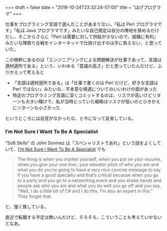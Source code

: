 +++
draft = false
date = "2016-10-24T23:32:24-07:00"
title = "ほげプログラマ"
+++

仕事をプログラミング言語で選んだことがあまりない。「私は Perl プログラマです」「私は Java プログラマです」みたいな自己規定は自分の陣地を狭めるだけだし、そこからさらに「Perl は需要に対して供給が少ないので、就職に有利」みたいな陣取り合戦をインターネットで仕掛け出すのは手に負えない、と思っていた。

この根幹にあるのは「エンジニアリングによる問題解決が仕事であって、言語は適材適所である」という、いわゆる「意識の高さ」だと思っていたんだけど、ふりかえって考えると

* 「言語は適材適所である」は「仕事で書くのは Perl だけど、好きな言語は Perl ではない」みたいな、不本意な境遇についてのいいわけの面があった
* 特定のプログラミング言語に深くコミットするのは、リスクが高いけどリターンも大きい賭けで、私が当時とっていた戦略はリスクが低いのとひきかえにリターンも小さかった

というところには自覚がなかったな、と今になって反省している。

### I’m Not Sure I Want To Be A Specialist

"Soft Skills" の John Sonmez は「スペシャリストであれ」という話をよくしていて、[I’m Not Sure I Want To Be A Specialist](https://simpleprogrammer.com/2015/04/23/im-not-sure-i-want-to-be-a-specialist/) でも

> The thing is when you market yourself, when you put on your resume, when you give your one liner, your elevator pitch of who you are and what you do you’re going to have a very nice concise message to say if you have a good specialty and that’s critical because when you go to a party and you go to a networking event and you shake hands and people ask who you are and what you do well you go off and you say, “Well, I do a little bit of C# and I do this. I’m also an expert in this.” They forget that.

と、強く推している。

直近で転職する予定は無いんだけど、そろそろ、こういうことも考えていかないとなあ。
